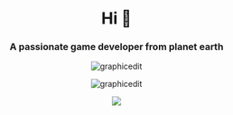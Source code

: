 <h1 align="center">Hi 👋</h1>
<h3 align="center">A passionate game developer from planet earth</h3>


</p>

<p align="center"><img align="center" src="https://github-readme-stats.vercel.app/api/top-langs?username=graphicedit&show_icons=true&locale=en&layout=compact&theme=radical&hide_border=true" alt="graphicedit" /></p>

<p align="center"><img align="center" src="https://github-readme-stats.vercel.app/api?username=graphicedit&show_icons=true&locale=en&theme=radical&hide_border=true" alt="graphicedit" /></p>

<p align="center"><img align="center" src="https://github-readme-streak-stats.herokuapp.com/?user=graphicedit&theme=radical&hide_border=true"  />

</p>

